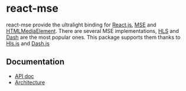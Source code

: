 # react-mse

react-mse provide the ultralight binding for [React.js], [MSE] and [HTMLMediaElement]. There are several MSE implementations, [HLS] and [Dash] are the most popular ones. This package supports them thanks to [Hls.js] and [Dash.js]


## Documentation

* [API doc]
* [Architecture]

[API doc]: ./docs/API.md
[Architecture]: ./docs/Architecture.md

[React.js]: https://reactjs.org
[Dash.js]: https://github.com/Dash-Industry-Forum/dash.js
[HTMLMediaElement]: https://developer.mozilla.org/en-US/docs/Web/API/HTMLMediaElement
[MSE]: https://developer.mozilla.org/en-US/docs/Web/API/Media_Source_Extensions_API
[HLS]: https://en.wikipedia.org/wiki/HTTP_Live_Streaming
[Dash]: https://en.wikipedia.org/wiki/Dash
[Hls.js]: https://github.com/video-dev/hls.js
[Dash.js]: https://github.com/Dash-Industry-Forum/dash.js
